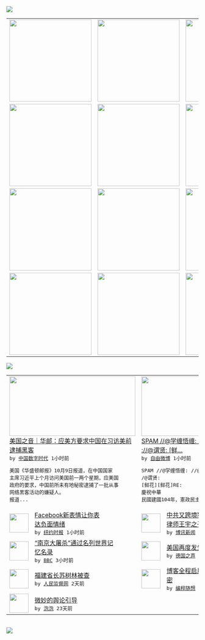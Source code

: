 

<a href="https://github.com/greatfire/z/raw/master/FreeBrowser.apk"><img src="https://raw.githubusercontent.com/greatfire/wiki/master/x/header.png" /></a><table><tr><td width="262" align="center" valign="center"><a href="https://github.com/greatfire/wiki/wiki/nyt" title="纽约时报中文网 国际纵览"><img src="https://raw.githubusercontent.com/greatfire/wiki/master/x/nyt_flag.png" width="215"/></a></td><td width="262" align="center" valign="center"><a href="https://github.com/greatfire/wiki/wiki/dw" title=""><img src="https://raw.githubusercontent.com/greatfire/wiki/master/x/dw_flag.png" width="215"/></a></td><td width="262" align="center" valign="center"><a href="https://github.com/greatfire/wiki/wiki/rmjd" title=""><img src="https://raw.githubusercontent.com/greatfire/wiki/master/x/rmjd_flag.png" width="215"/></a></td></tr><tr><td width="262" align="center" valign="center"><a href="https://github.com/paopaonetizen/website" title="泡泡 - 未经审查的互联网信息"><img src="https://raw.githubusercontent.com/greatfire/wiki/master/x/pp_flag.png" width="215"/></a></td><td width="262" align="center" valign="center"><a href="https://github.com/getlantern/mirror" title="以及自由微博和GreatFire.org官方中文论坛"><img src="https://raw.githubusercontent.com/greatfire/wiki/master/x/lantern_flag.png" width="215"/></a></td><td width="262" align="center" valign="center"><a href="https://github.com/cdtmirrors/m/" title=""><img src="https://raw.githubusercontent.com/greatfire/wiki/master/x/cdt_flag.png" width="215"/></a></td></tr><tr><td width="262" align="center" valign="center"><a href="https://github.com/program-think/blog" title="编程随想的博客"><img src="https://raw.githubusercontent.com/greatfire/wiki/master/x/pt_flag.png" width="215"/></a></td><td width="262" align="center" valign="center"><a href="https://github.com/greatfire/wiki/wiki/bbc" title=""><img src="https://raw.githubusercontent.com/greatfire/wiki/master/x/bbc_flag.png" width="215"/></a></td><td width="262" align="center" valign="center"><a href="https://github.com/freeweibo/s" title="自由微博 - 匿名和不受屏蔽的新浪微博搜索"><img src="https://raw.githubusercontent.com/greatfire/wiki/master/x/fw_flag.png" width="215"/></a></td></tr><tr><td width="262" align="center" valign="center"><a href="https://github.com/greatfire/wiki/wiki/google" title=""><img src="https://raw.githubusercontent.com/greatfire/wiki/master/x/google_flag.png" width="215"/></a></td><td width="262" align="center" valign="center"><a href="https://github.com/bxnews/boxun" title=""><img src="https://raw.githubusercontent.com/greatfire/wiki/master/x/bx_flag.png" width="215"/></a></td><td width="262" align="center" valign="center"><a href="https://github.com/greatfire/wiki/wiki/open-source" title="欢迎访问GreatFire.org开发者项目网站"><img src="https://raw.githubusercontent.com/greatfire/wiki/master/x/open-source_flag.png" width="215"/></a></td></tr></table><img src="https://raw.githubusercontent.com/greatfire/wiki/master/x/newsfeed text.png" /><table cols="4"><tr><td colspan="2" width="380"><a href="http://feedproxy.google.com/~r/chinadigitaltimes/IyPt/~3/Bmp5hlhx9wA/"><img src="http://chinadigitaltimes.net/chinese/files/2015/10/C793575D-8FFE-44B1-AEE6-56B1565B87E7_w640_r1_s.jpg" width="330" height="156"/></a></br><a href="http://feedproxy.google.com/~r/chinadigitaltimes/IyPt/~3/Bmp5hlhx9wA/">美国之音｜华邮：应美方要求中国在习访美前<br/>逮捕黑客</a></br><kbd> by <a href="http://chinadigitaltimes.net/chinese/">中国数字时代</a> 1小时前 </kbd></br><pre>美国《华盛顿邮报》10月9日报道，在中国国家<br/>主席习近平上个月访问美国前一两个星期，应美国<br/>政府的要求，中国前所未有地秘密逮捕了一批从事<br/>网络黑客活动的嫌疑人。
报道...</pre></td><td colspan="2" width="380"><a href="https://freeweibo.com/weibo/3896309763659098"><img src="http://ww2.sinaimg.cn/large/5186d665jw1ewvmrwryfvj20hs0hsq61.jpg" width="330" height="156"/></a></br><a href="https://freeweibo.com/weibo/3896309763659098">SPAM //@学缠悟缠: //@章诒和<br/>://@谓贤: [鲜…</a></br><kbd> by <a href="https://freeweibo.com/">自由微博</a> 1小时前 </kbd></br><pre>SPAM //@学缠悟缠: //@章诒和:/<br/>/@谓贤: [鲜花][鲜花]RE: 慶祝中華<br/>民國建國104年，憲政民主</pre></td></tr><tr><td><img src="https://raw.githubusercontent.com/greatfire/wiki/master/x/nyt_logo.png" width="50" height="50"/></td><td width="280"><a href="https://d3qlz4p8smvoli.cloudfront.net/technology/20151010/c10facebook/">Facebook新表情让你表<br/>达负面情绪</a></br><kbd> by <a href="http://m.cn.nytimes.com/">纽约时报</a> 1小时前 </kbd></td><td><img src="https://raw.githubusercontent.com/greatfire/wiki/master/x/bx_logo.png" width="50" height="50"/></td><td width="280"><a href="http://www.boxun.com/news/gb/intl/2015/10/201510100845.shtml">中共又跨境犯罪从缅甸绑架维权<br/>律师王宇之子等人</a></br><kbd> by <a href="http://www.boxun.com">博讯新闻</a> 1小时前 </kbd></td></tr><tr><td><img src="http://ichef.bbci.co.uk/news/ws/106/amz/worldservice/live/assets/images/2015/10/09/151009223322_china_nanking_memorial_304x171_xinhua_nocredit.jpg" width="50" height="50"/></td><td width="280"><a href="http://www.bbc.com/zhongwen/simp/china/2015/10/151009_unesco_nanking">“南京大屠杀”通过名列世界记<br/>忆名录</a></br><kbd> by <a href="http://www.bbc.co.uk/zhongwen/simp">BBC</a> 3小时前 </kbd></td><td><img src="http://www.dw.com/image/0,,18773993_302,00.jpg" width="50" height="50"/></td><td width="280"><a href="http://dw.com/p/1Glyb?maca=chi-GK-text-greatfire-all-chinese-15625-xml-mrss">美国再度发生校园枪击事件</a></br><kbd> by <a href="http://dw.de">德国之声</a> 6小时前 </kbd></td></tr><tr><td><img src="http://www.rmjdw.com/uploads/allimg/151008/0U0445540-0.jpg" width="50" height="50"/></td><td width="280"><a href="http://www.rmjdw.com//yongguandangan/20151008/15215.html">福建省长苏树林被查  </a></br><kbd> by <a href="http://www.rmjdw.com/">人民监督网</a> 2天前 </kbd></td><td><img src="https://lh6.googleusercontent.com/2UOkEgaXLx6jfjKYBC_LZ38TA8ferB9CZBFCYY5mXQqxtdb7yxvyt_OPCs-yXu4vNq6F7zUji5BQpzdtC9XmBizQn0Ody2Jwd6VDM_v9SOrilIOcIJZSmreiXNPi_7vCwnoOVN6qdg" width="50" height="50"/></td><td width="280"><a href="http://feedproxy.google.com/~r/programthink/~3/NKTj5q6G04M/Blog-Enable-HTTPS.html">博客全程启用 HTTPS 加<br/>密</a></br><kbd> by <a href="http://program-think.blogspot.com">编程随想</a> 5天前 </kbd></td></tr><tr><td><img src="https://raw.githubusercontent.com/greatfire/wiki/master/x/pp_logo.png" width="50" height="50"/></td><td width="280"><a href="https://pao-pao.net/article/626">微妙的舆论引导</a></br><kbd> by <a href="https://pao-pao.net">泡泡</a> 23天前 </kbd></td></table></br><a href="https://github.com/greatfire/z/raw/master/FreeBrowser.apk"><img src="https://raw.githubusercontent.com/greatfire/wiki/master/x/download app.png" /></a>